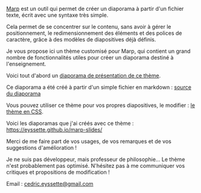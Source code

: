 [Marp](https://marp.app/) est un outil qui permet de créer un diaporama à partir d'un fichier texte, écrit avec une syntaxe très simple.

Cela permet de se concentrer sur le contenu, sans avoir à gérer le positionnement, le redimensionnement des éléments et des polices de caractère, grâce à des modèles de diapositives déjà définis.

Je vous propose ici un thème customisé pour Marp, qui contient un grand nombre de fonctionnalités utiles pour créer un diaporama destiné à l'enseignement.

Voici tout d'abord un [diaporama de présentation de ce thème](https://eyssette.github.io/teaching-theme-for-marp/).

Ce diaporama a été créé à partir d'un simple fichier en markdown : [source du diaporama](https://github.com/eyssette/teaching-theme-for-marp/blob/master/PITCHME.md)

Vous pouvez utiliser ce thème pour vos propres diapositives, le modifier : [le thème en CSS](https://github.com/eyssette/teaching-theme-for-marp/blob/master/themes/teaching.css).

Voici les diaporamas que j'ai créés avec ce thème : https://eyssette.github.io/marp-slides/

Merci de me faire part de vos usages, de vos remarques et de vos suggestions d'amélioration !

Je ne suis pas développeur, mais professeur de philosophie… Le thème n'est probablement pas optimisé. N'hésitez pas à me communiquer vos critiques et propositions de modification !

Email : cedric.eyssette@gmail.com
